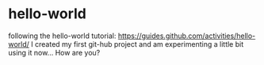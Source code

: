 # hello-world
following the hello-world tutorial: https://guides.github.com/activities/hello-world/
I created my first git-hub project and am experimenting a little bit using it now...
How are you?

